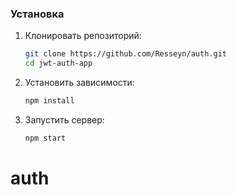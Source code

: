 ### Установка

1. Клонировать репозиторий:
   ```bash
   git clone https://github.com/Resseyn/auth.git
   cd jwt-auth-app
   ```

2. Установить зависимости:
   ```bash
   npm install
   ```
4. Запустить сервер:
   ```bash
   npm start
   ```
# auth

